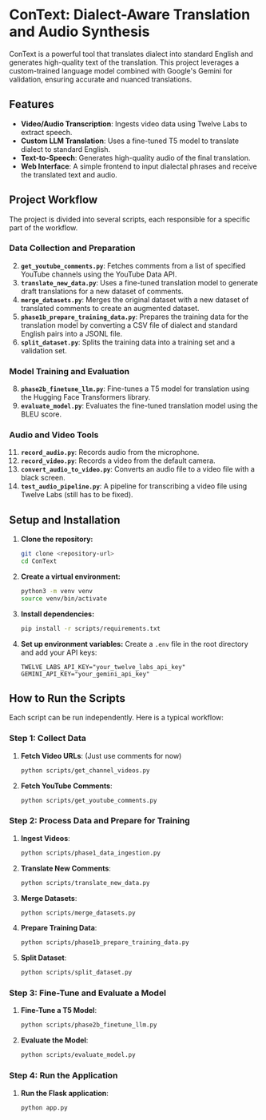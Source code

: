 # ConText: Dialect-Aware Translation and Audio Synthesis

ConText is a powerful tool that translates dialect into standard English and generates high-quality text  of the translation. This project leverages a custom-trained language model combined with Google's Gemini for validation, ensuring accurate and nuanced translations.

## Features

-   **Video/Audio Transcription**: Ingests video data using Twelve Labs to extract speech.
-   **Custom LLM Translation**: Uses a fine-tuned T5 model to translate dialect to standard English.
-   **Text-to-Speech**: Generates high-quality audio of the final translation.
-   **Web Interface**: A simple frontend to input dialectal phrases and receive the translated text and audio.

## Project Workflow

The project is divided into several scripts, each responsible for a specific part of the workflow.

### Data Collection and Preparation

2.  **`get_youtube_comments.py`**: Fetches comments from a list of specified YouTube channels using the YouTube Data API.
4.  **`translate_new_data.py`**: Uses a fine-tuned translation model to generate draft translations for a new dataset of comments.
5.  **`merge_datasets.py`**: Merges the original dataset with a new dataset of translated comments to create an augmented dataset.
6.  **`phase1b_prepare_training_data.py`**: Prepares the training data for the translation model by converting a CSV file of dialect and standard English pairs into a JSONL file.
7.  **`split_dataset.py`**: Splits the training data into a training set and a validation set.

### Model Training and Evaluation

8.  **`phase2b_finetune_llm.py`**: Fine-tunes a T5 model for translation using the Hugging Face Transformers library.
10. **`evaluate_model.py`**: Evaluates the fine-tuned translation model using the BLEU score.

### Audio and Video Tools

11. **`record_audio.py`**: Records audio from the microphone.
12. **`record_video.py`**: Records a video from the default camera.
13. **`convert_audio_to_video.py`**: Converts an audio file to a video file with a black screen.
14. **`test_audio_pipeline.py`**: A pipeline for transcribing a video file using Twelve Labs (still has to be fixed).

## Setup and Installation

1.  **Clone the repository:**
    ```bash
    git clone <repository-url>
    cd ConText
    ```

2.  **Create a virtual environment:**
    ```bash
    python3 -m venv venv
    source venv/bin/activate
    ```

3.  **Install dependencies:**
    ```bash
    pip install -r scripts/requirements.txt
    ```

4.  **Set up environment variables:**
    Create a `.env` file in the root directory and add your API keys:
    ```
    TWELVE_LABS_API_KEY="your_twelve_labs_api_key"
    GEMINI_API_KEY="your_gemini_api_key"
    ```

## How to Run the Scripts

Each script can be run independently. Here is a typical workflow:

### Step 1: Collect Data

1.  **Fetch Video URLs**: (Just use comments for now)
     ```bash
    python scripts/get_channel_videos.py
    ```
2.  **Fetch YouTube Comments**:
    ```bash
    python scripts/get_youtube_comments.py
    ```

### Step 2: Process Data and Prepare for Training

1.  **Ingest Videos**:
    ```bash
    python scripts/phase1_data_ingestion.py
    ```
2.  **Translate New Comments**:
    ```bash
    python scripts/translate_new_data.py
    ```
3.  **Merge Datasets**:
    ```bash
    python scripts/merge_datasets.py
    ```
4.  **Prepare Training Data**:
    ```bash
    python scripts/phase1b_prepare_training_data.py
    ```
5.  **Split Dataset**:
    ```bash
    python scripts/split_dataset.py
    ```

### Step 3: Fine-Tune and Evaluate a Model

1.  **Fine-Tune a T5 Model**:
    ```bash
    python scripts/phase2b_finetune_llm.py
    ```
2.  **Evaluate the Model**:
    ```bash
    python scripts/evaluate_model.py
    ```

### Step 4: Run the Application

1.  **Run the Flask application**:
    ```bash
    python app.py
    ```
